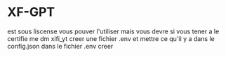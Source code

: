 # XF-GPT
est sous liscense vous pouver l'utiliser mais vous devre si vous tener a le certifie me dm xifi_yt
creer une fichier .env et mettre ce qu'il y a dans le config.json dans le fichier .env creer
